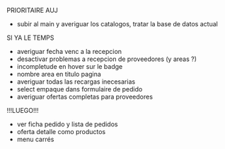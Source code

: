 PRIORITAIRE AUJ

- subir al main y averiguar los catalogos, tratar la base de datos actual

SI YA LE TEMPS

- averiguar fecha venc a la recepcion
- desactivar problemas a recepcion de proveedores (y areas ?)
- incompletude en hover sur le badge
- nombre area en titulo pagina
- averiguar todas las recargas inecesarias
- select empaque dans formulaire de pedido
- averiguar ofertas completas para proveedores

!!!LUEGO!!!

- ver ficha pedido y lista de pedidos
- oferta detalle como productos
- menu carrés
